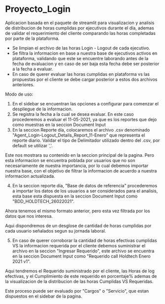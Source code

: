 # Proyecto_Login
Aplicacion basada en el paquete de streamlit para visualizacion y analisis de distribucion de horas cumplidas por ejecutivos durante el día, ademas de validar el requerimiento del cliente comparando las horas completadas por parte de la plataforma.

* Se limpian el archivo de las horas Login - Logout de cada ejecutivo.
* Se filtra la informacion en base a nuestra base de ejecutivos activos en plataforma, validando que este se encuentre laborando antes de la fecha de evaluacion y en caso de ser baja esta fecha debe ser posterior a la fecha a evaluar.
* En caso de querer evaluar las horas cumplidas en plataforma vs las propuestas por el cliente se debe cargar posterior a estos dos archivos anteriores.


Modo de uso:
1. En el sidebar se encuentran las opciones a configurar para comenzar el despliegue de la informacion.
2. Se registra la fecha a la cual se desea evaluar. En este caso procederemos a evaluar el 11-05-2021, ya que es los reportes que dejo como muestras en la seccion Document Input
3. En la seccion Reporte día, colocaremos el archivo .csv denominado "Agent_Login-Logout_Details_Report_11-Enero" que representa el reporte diario. Validar el tipo de Delimitador utilizado dentro del .csv, por default se utilizar ','.

Este nos mostrara su contenido en la seccion principal de la pagina. Pero esta informacion se encuentra poblada por usuarios que no son necesariamente de nuestra importancia, por lo cual debemos importar nuestra base, con el objetivo de filtrar la informacion de acuerdo a nuestra informacion actualizada.

4. En la seccion reporte día, "Base de datos de referencia" procederemos a importar los datos de los usuarios a ser considerados para el analisis, esta base esta dispuesta en la seccion Document Input como "BDD_HOLDTECH_26022021".

Ahora tenemos el mismo formato anterior, pero esta vez filtrada por los datos que nos interesa.

Aqui dispondremos de un desglose de cantidad de horas cumplidas por cada usuario señalados segun su jornada laboral.

5. En caso de querer corroborar la cantidad de horas efectivas cumplidas VS la informacion requerida por el cliente debemos suministrar el archivo en la seccion "Ingresar Requerido", este archivo se encuentra en la seccion Document Input como "Requerido call Holdtech Enero 2021 v1".

Aqui tendremos el Requerido suministrado por el cliente, las Horas de log efectivas, y el Cumplimiento de este requerido en porcentaje% ademas de la visualizacion de la distribucion de las horas Cumplidas VS Requeridas.

Este proceso puede ser evaluado por "Cargos" o "Servicio", que estan dispuestos en el sidebar de la pagina.
